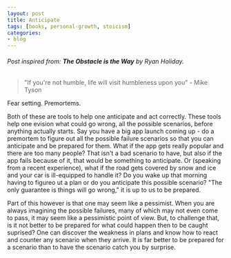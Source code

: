 ```yaml
---
layout: post
title: Anticipate
tags: [books, personal-growth, stoicism]
categories:
- blog
---
```


###### Post inspired from: **The Obstacle is the Way** by Ryan Holiday.
> "If you're not humble, life will visit humbleness upon you" - Mike Tyson

Fear setting. Premortems. 

Both of these are tools to help one anticipate and act correctly. These tools help one evision what could go wrong, all the possible scenarios, before anything actually starts. Say you have a big app launch coming up - do a premortem to figure out all the possible failure scenarios so that you can anticipate and be prepared for them. What if the app gets really popular and there are too many people? That isn't a bad scenario to have, but also if the app fails because of it, that would be something to anticipate. Or (speaking from a recent experience), what if the road gets covered by snow and ice and your car is ill-equipped to handle it? Do you wake up that morning having to figureo ut a plan or do you anticipate this possible scenario? "The only guarantee is things will go wrong," it is up to us to be prepared.

Part of this however is that one may seem like a pessimist. When you are always imagining the possible failures, many of which may not even come to pass, it may seem like a pessimistic point of view. But, to challenge that, is it not better to be prepared for what could happen then to be caught suprised? One can discover the weakness in plans and know how to react and counter any scenario when they arrive. It is far better to be prepared for a scenario than to have the scenario catch you by surprise.